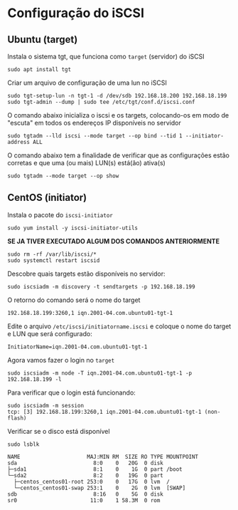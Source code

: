 # Configuração do iSCSI

## Ubuntu (target)

Instala o sistema tgt, que funciona como `target` (servidor) do iSCSI

```
sudo apt install tgt
```

Criar um arquivo de configuração de uma lun no iSCSI

```
sudo tgt-setup-lun -n tgt-1 -d /dev/sdb 192.168.18.200 192.168.18.199
sudo tgt-admin --dump | sudo tee /etc/tgt/conf.d/iscsi.conf
```


O comando abaixo inicializa o iscsi e os targets, colocando-os em modo de "escuta" em todos os endereços IP disponíveis no servidor

```
sudo tgtadm --lld iscsi --mode target --op bind --tid 1 --initiator-address ALL
```

O comando abaixo tem a finalidade de verificar que as configurações estão corretas e que uma (ou mais) LUN(s) está(ão) ativa(s)

```
sudo tgtadm --mode target --op show
```

## CentOS (initiator)

Instala o pacote do `iscsi-initiator`

```
sudo yum install -y iscsi-initiator-utils
```

**SE JA TIVER EXECUTADO ALGUM DOS COMANDOS ANTERIORMENTE**

```
sudo rm -rf /var/lib/iscsi/*
sudo systemctl restart iscsid
```

Descobre quais targets estão disponíveis no servidor:

```
sudo iscsiadm -m discovery -t sendtargets -p 192.168.18.199
```

O retorno do comando será o nome do target

```
192.168.18.199:3260,1 iqn.2001-04.com.ubuntu01-tgt-1
```

Edite o arquivo `/etc/iscsi/initiatorname.iscsi` e coloque o nome do target e LUN que será configurado:

```
InitiatorName=iqn.2001-04.com.ubuntu01-tgt-1
```

Agora vamos fazer o login no `target`

```
sudo iscsiadm -m node -T iqn.2001-04.com.ubuntu01-tgt-1 -p 192.168.18.199 -l
```

Para verificar que o login está funcionando:

```
sudo iscsiadm -m session
tcp: [3] 192.168.18.199:3260,1 iqn.2001-04.com.ubuntu01-tgt-1 (non-flash)
```

Verificar se o disco está disponível

```
sudo lsblk
```

```
NAME                     MAJ:MIN RM  SIZE RO TYPE MOUNTPOINT
sda                        8:0    0   20G  0 disk
├─sda1                     8:1    0    1G  0 part /boot
└─sda2                     8:2    0   19G  0 part
  ├─centos_centos01-root 253:0    0   17G  0 lvm  /
  └─centos_centos01-swap 253:1    0    2G  0 lvm  [SWAP]
sdb                        8:16   0    5G  0 disk
sr0                       11:0    1 58.3M  0 rom
```

```
```
```
```
```
```

